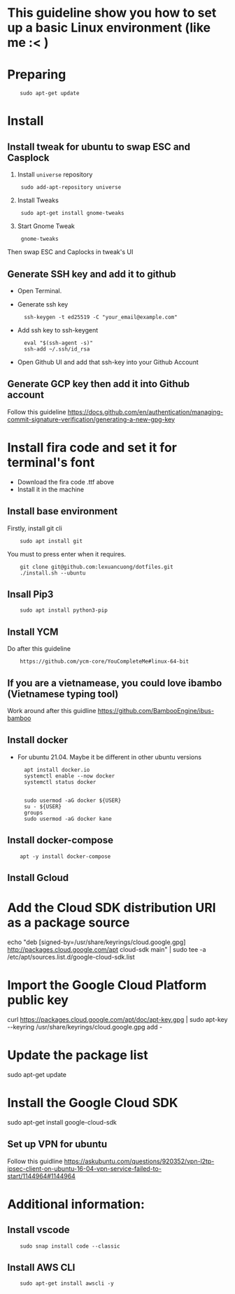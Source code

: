 # This guideline show you how to set up a basic Linux environment (like me :< )
# Preparing

        sudo apt-get update


# Install 
## Install tweak for ubuntu to swap ESC and Casplock
1. Install `universe` repository
        
        sudo add-apt-repository universe

2. Install Tweaks
        
        sudo apt-get install gnome-tweaks
        
3. Start Gnome Tweak
        
        gnome-tweaks
        
Then swap ESC and Caplocks in tweak's UI

## Generate SSH key and add it to github
- Open Terminal.
- Generate ssh key

        ssh-keygen -t ed25519 -C "your_email@example.com"
    
- Add ssh key to ssh-keygent
    
        eval "$(ssh-agent -s)"
        ssh-add ~/.ssh/id_rsa

- Open Github UI and add that ssh-key into your Github Account

## Generate GCP key then add it into Github account
Follow this guideline
        https://docs.github.com/en/authentication/managing-commit-signature-verification/generating-a-new-gpg-key


# Install fira code and set it for terminal's font
- Download the fira code .ttf above
- Install it in the machine

## Install base environment
Firstly, install git cli

        sudo apt install git
        
You must to press enter when it requires.

        git clone git@github.com:lexuancuong/dotfiles.git
        ./install.sh --ubuntu
        
## Insall Pip3 

        sudo apt install python3-pip

       
## Install YCM
Do after this guideline
        
        https://github.com/ycm-core/YouCompleteMe#linux-64-bit
        
## If you are a vietnamease, you could love ibambo (Vietnamese typing tool)
Work around after this guidline
        https://github.com/BambooEngine/ibus-bamboo

## Install docker
- For ubuntu 21.04. Maybe it be different in other ubuntu versions

        apt install docker.io
        systemctl enable --now docker
        systemctl status docker
        
        
        sudo usermod -aG docker ${USER}
        su - ${USER}
        groups
        sudo usermod -aG docker kane

## Install docker-compose

        apt -y install docker-compose

## Install Gcloud
# Add the Cloud SDK distribution URI as a package source
echo "deb [signed-by=/usr/share/keyrings/cloud.google.gpg] http://packages.cloud.google.com/apt cloud-sdk main" | sudo tee -a /etc/apt/sources.list.d/google-cloud-sdk.list

# Import the Google Cloud Platform public key
curl https://packages.cloud.google.com/apt/doc/apt-key.gpg | sudo apt-key --keyring /usr/share/keyrings/cloud.google.gpg add -

# Update the package list
sudo apt-get update

# Install the Google Cloud SDK
sudo apt-get install google-cloud-sdk


## Set up VPN for ubuntu
Follow this guidline
        https://askubuntu.com/questions/920352/vpn-l2tp-ipsec-client-on-ubuntu-16-04-vpn-service-failed-to-start/1144964#1144964

# Additional information:
## Install vscode

        sudo snap install code --classic

## Install AWS CLI

        sudo apt-get install awscli -y
        
